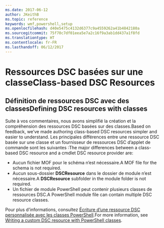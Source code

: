 ```yaml
---
ms.date: 2017-06-12
author: JKeithB
ms.topic: reference
keywords: wmf,powershell,setup
ms.openlocfilehash: d40e5475c4132d6377c9a4559262a41b4842180a
ms.sourcegitcommit: 75f70c7df01eea5e7a2c16f9a3ab1dd437a1f8fd
ms.translationtype: HT
ms.contentlocale: fr-FR
ms.lasthandoff: 06/12/2017
---
```

# <a name="class-based-dsc-resources"></a><span data-ttu-id="28a1c-102">Ressources DSC basées sur une classe</span><span class="sxs-lookup"><span data-stu-id="28a1c-102">Class-based DSC Resources</span></span>

## <a name="defining-dsc-resources-with-classes"></a><span data-ttu-id="28a1c-103">Définition de ressources DSC avec des classes</span><span class="sxs-lookup"><span data-stu-id="28a1c-103">Defining DSC resources with classes</span></span>

<span data-ttu-id="28a1c-104">Suite à vos commentaires, nous avons simplifié la création et la compréhension des ressources DSC basées sur des classes.</span><span class="sxs-lookup"><span data-stu-id="28a1c-104">Based on feedback, we’ve made authoring class-based DSC resources simpler and easier to understand.</span></span> <span data-ttu-id="28a1c-105">Les principales différences entre une ressource DSC basée sur une classe et un fournisseur de ressources DSC d’applet de commande sont les suivantes :</span><span class="sxs-lookup"><span data-stu-id="28a1c-105">The major differences between a class-based DSC resource and a cmdlet DSC resource provider are:</span></span>

* <span data-ttu-id="28a1c-106">Aucun fichier MOF pour le schéma n’est nécessaire.</span><span class="sxs-lookup"><span data-stu-id="28a1c-106">A MOF file for the schema is not required.</span></span>
* <span data-ttu-id="28a1c-107">Aucun sous-dossier **DSCResource** dans le dossier de module n’est nécessaire.</span><span class="sxs-lookup"><span data-stu-id="28a1c-107">A **DSCResource** subfolder in the module folder is not required.</span></span>
* <span data-ttu-id="28a1c-108">Un fichier de module PowerShell peut contenir plusieurs classes de ressources DSC.</span><span class="sxs-lookup"><span data-stu-id="28a1c-108">A PowerShell module file can contain multiple DSC resource classes.</span></span>

<span data-ttu-id="28a1c-109">Pour plus d’informations, consultez [Écriture d’une ressource DSC personnalisée avec les classes PowerShell](https://msdn.microsoft.com/powershell/dsc/authoringresource).</span><span class="sxs-lookup"><span data-stu-id="28a1c-109">For more information, see [Writing a custom DSC resource with PowerShell classes](https://msdn.microsoft.com/powershell/dsc/authoringresource).</span></span>


